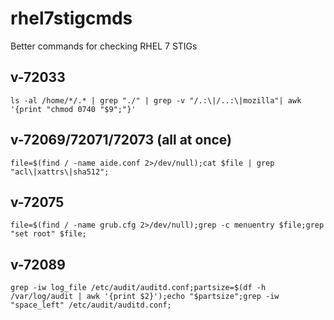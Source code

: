 # rhel7stigcmds
Better commands for checking RHEL 7 STIGs

## v-72033
`ls -al /home/*/.* | grep "./" | grep -v "/.:\|/..:\|mozilla"| awk '{print "chmod 0740 "$9";"}'`

## v-72069/72071/72073 (all at once)
`file=$(find / -name aide.conf 2>/dev/null);cat $file | grep "acl\|xattrs\|sha512";`

## v-72075
`file=$(find / -name grub.cfg 2>/dev/null);grep -c menuentry $file;grep "set root" $file;`

## v-72089
`grep -iw log_file /etc/audit/auditd.conf;partsize=$(df -h /var/log/audit | awk '{print $2}');echo "$partsize";grep -iw "space_left" /etc/audit/auditd.conf;`
